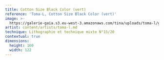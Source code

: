 ```yaml
---
title: Cotton Size Black Color (vert)
reference: 'Toma-L, Cotton Size Black Color (vert)'
image: >-
  https://galerie-gaia.s3.eu-west-3.amazonaws.com/tina/uploads/toma-l/galerie-gaia-toma-l-cottonsizeblackandcolor-vert-160x122.jpg
artist: content/artists/toma-l.md
technique: Lithographie et technique mixte N°15/20
contextual: true
dimensions:
  height: 160
  width: 122
---
```


